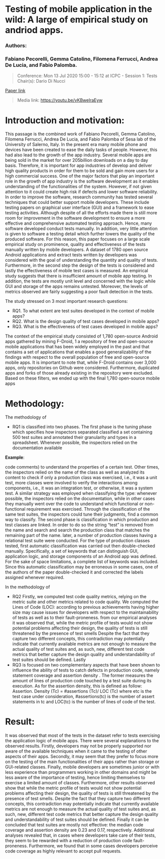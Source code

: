 # Testing of mobile application in the wild: A large of empirical study on andriod apps.

 ### Authors: 

 ### Fabiano Pecorelli, Gemma Catolino, Filomena Ferrucci, Andrea De Lucia, and Fabio Palomba.

>Conference:
Mon 13 Jul 2020 15:00 - 15:12 at ICPC - Session 1: Tests Chair(s): Dario Di Nucci
 
 [Paper link](https://conf.researchr.org/details/icpc-2020/icpc-2020-research/11/Testing-of-Mobile-Applications-in-the-Wild-A-Large-Scale-Empirical-Study-on-Android- "click here to view paper")

> Media link: https://youtu.be/vKBweIraEyw

# **Introduction and motivation**: 

This passage is the combined work of Fabiano Pecorelli, Gemma Catolino, Filomena Ferrucci, Andrea De Lucia, and Fabio Palomba of Sesa lab of the University of Salerno, Italy. In the present era many mobile phone and devices have been created to ease the daily tasks of people. However, this had also lead to the growth of the app industry. Several mobile apps are being sold in the market for over 205billion downloads on a day to day basis. Therefore, it is important for app industries of develop and deliver high quality products in order for them to be sold and gain more users for a high commercial success. One of the major factors that play an important role in the growth of app industry is the software development as it enables understanding of the functionalities of the system. However, if not given attention to it could create high risk if defects and lower software reliability. In order to improve the software, research community has tested several techniques that could better support mobile developers. These include testing papers on graphical user interface (GUI) and a framework to ease testing activities. Although despite of all the efforts made there is still more room for improvement in the software development to ensure a more effective and comprehensive automated testing approach. Hence, many software developed conduct tests manually. In addition, very little attention is given to software a testing detail which further lowers the quality of the produced software. For this reason, this paper focuses on a large scale empirical study on prominence, quality and effectiveness of the tests manually written by mobile developers.  A dataset of 1780 open source Android applications and extract tests written by developers was considered with the goal of understanding the quantity and quality of tests. Furthermore, in the second step the design of the tests is considered and lastly the effectiveness of mobile test cases is measured. An empirical study suggests that there is insufficient amount of mobile app testing. In addition, the tests are mostly unit level and concerned with the logic while GUI and storage of the apps remains untested. Moreover, the levels of metrics observed are fairly suggesting a poor fault detection in the tests.

The study stressed on 3 most important research questions:

+ RQ1. To what extent are test suites developed in the context of mobile apps?
+ RQ2. What is the design quality of test cases developed in mobile apps? 
+ RQ3. What is the effectiveness of test cases developed in mobile apps?

The context of the empirical study consisted of 1,780 open-source Android apps gathered by mining F-Droid, 1 a repository of free and open-source mobile applications that has been widely employed in the past and that contains a set of applications that enables a good generalizability of the findings with respect to the overall population of free and open-source mobile apps. It is important to note that, while F-Droid contains over 3,000 apps, only repositories on Github were considered. Furthermore, duplicated apps and forks of those already existing in the repository were excluded. Based on these filters, we ended up with the final 1,780 open-source mobile apps

# **Methodology**:

The methodology of
+ RQ1 is classified into two phases. The first phase is the tuning phase which specifies how inspectors separated classified a set containing 500 test suites and annotated their granularity and types in a spreadsheet. Whenever possible, the inspectors relied on the documentation available 

**Example**:

 code comments) to understand the properties of a certain test. Other times, the inspectors relied on the name of the class as well as analyzed its content to check if only a production class was exercised, i.e., it was a unit test, more classes were involved to verify the interactions among components, i.e., it was an integration test, or otherwise, it was a system test. A similar strategy was employed when classifying the type: whenever possible, the inspectors relied on the documentation, while in other cases they manually went over the code to understand which functional or non-functional requirement was exercised. Through the classification of the same test suites, the inspectors could tune their judgments, find a common way to classify. The second phase is classification in which production and test classes are linked. In order to do so the string “test” is removed from the name and search and search the production class that matches the remaining part of the name. later, a number of production classes having a relational test suite were conducted. For the type of production classes tested, first automatic classification was carried out then double-checked manually. Specifically, a set of keywords that can distinguish GUI, application logic, and storage components of an Android app was defined. For the sake of space limitations, a complete list of keywords was included. Since this automatic classification may be erroneous in some cases, one of the authors of the paper double-checked it and corrected the labels assigned whenever required. 

In the methodology of
+ RQ2 Firstly, we computed test code quality metrics, relying on the metric suite and other metrics related to code quality. We computed the Lines of Code (LOC): according to previous achievements having higher size may cause issues for developers with respect to the maintainability of tests as well as to their fault-proneness. from our empirical analyses it was observed that, while the metric profile of tests would not show potential problems affecting their design, the quality of tests is still threatened by the presence of test smells Despite the fact that they capture two different concepts, this contradiction may potentially indicate that currently available metrics are not enough to measure the actual quality of test suites and, as such, new, different test code metrics that better capture the design quality and understandability of test suites should be defined.
Lastly
+ RQ3 is  focused on two complementary aspects that have been shown to influence the ability of tests to catch defects in production code, namely statement coverage and assertion density . The former measures the amount of lines of production code touched by a test suite during its execution. As for the assertion density, this is defined as follow:
Assertion. Density (Tc) = #assertions (Tc)/ LOC (Tc)
where etc is the test case under consideration, #assertions(tc) is the number of assert statements in tc and LOC(tc) is the number of lines of code of the test.

# **Result**:
It was observed that most of the tests in the dataset refer to tests exercising the application logic of mobile apps. There were several explanations to the observed results. Firstly, developers may not be properly supported nor aware of the available techniques when it came to the testing of other aspects of their apps. Secondly, it may seem that they prefer to focus more on the testing of the main functionalities of their apps rather than storage or GUI-related classes. Finally, mobile developers are sometimes junior or with less experience than programmers working in other domains and might be less aware of the importance of testing, hence limiting themselves to exercise a limited amount of classes. Furthermore, other results observed show that while the metric profile of tests would not show potential problems affecting their design, the quality of tests is still threatened by the presence of test smells. Despite the fact that they capture two different concepts, this contradiction may potentially indicate that currently available metrics are not enough to measure the actual quality of test suites and, as such, new, different test code metrics that better capture the design quality and understandability of test suites should be defined. Finally it can be concluded that test suites are mostly not effective: the median code coverage and assertion density are 0.23 and 0.17, respectively. Additional analyses revealed that, in cases where developers take care of their tests, they seem to be rewarded with a reduction of production code fault-proneness. Furthermore, we found that in some cases developers perceive code coverage as highly relevant to accept pull requests.





